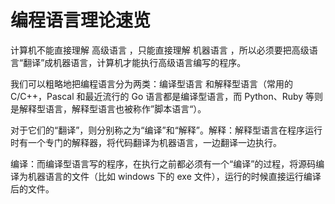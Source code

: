 # 编程语言理论速览

计算机不能直接理解 高级语言 ，只能直接理解 机器语言 ，所以必须要把高级语言“翻译”成机器语言，计算机才能执行高级语言编写的程序。

我们可以粗略地把编程语言分为两类：编译型语言 和解释型语言（常用的 C/C++，Pascal 和最近流行的 Go 语言都是编译型语言，而 Python、Ruby 等则是解释型语言，解释型语言也被称作”脚本语言“）。

对于它们的“翻译”，则分别称之为“编译”和“解释”。解释：解释型语言在程序运行时有一个专门的解释器，将代码翻译为机器语言，一边翻译一边执行。

编译：而编译型语言写的程序，在执行之前都必须有一个“编译”的过程，将源码编译为机器语言的文件（比如 windows 下的 exe 文件），运行的时候直接运行编译后的文件。
